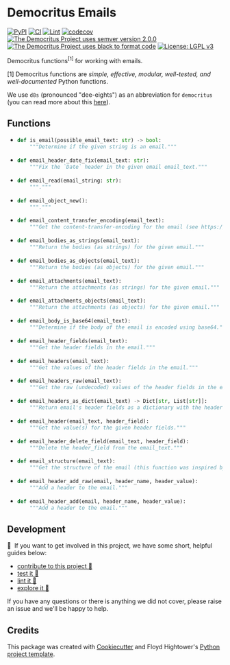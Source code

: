 # Democritus Emails

[![PyPI](https://img.shields.io/pypi/v/d8s-emails.svg)](https://pypi.python.org/pypi/d8s-emails)
[![CI](https://github.com/democritus-project/d8s-emails/workflows/CI/badge.svg)](https://github.com/democritus-project/d8s-emails/actions)
[![Lint](https://github.com/democritus-project/d8s-emails/workflows/Lint/badge.svg)](https://github.com/democritus-project/d8s-emails/actions)
[![codecov](https://codecov.io/gh/democritus-project/d8s-emails/branch/main/graph/badge.svg?token=V0WOIXRGMM)](https://codecov.io/gh/democritus-project/d8s-emails)
[![The Democritus Project uses semver version 2.0.0](https://img.shields.io/badge/-semver%20v2.0.0-22bfda)](https://semver.org/spec/v2.0.0.html)
[![The Democritus Project uses black to format code](https://img.shields.io/badge/code%20style-black-000000.svg)](https://github.com/psf/black)
[![License: LGPL v3](https://img.shields.io/badge/License-LGPL%20v3-blue.svg)](https://choosealicense.com/licenses/lgpl-3.0/)

Democritus functions<sup>[1]</sup> for working with emails.

[1] Democritus functions are <i>simple, effective, modular, well-tested, and well-documented</i> Python functions.

We use `d8s` (pronounced "dee-eights") as an abbreviation for `democritus` (you can read more about this [here](https://github.com/democritus-project/roadmap#what-is-d8s)).

## Functions

  - ```python
    def is_email(possible_email_text: str) -> bool:
        """Determine if the given string is an email."""
    ```
  - ```python
    def email_header_date_fix(email_text: str):
        """Fix the `Date` header in the given email email_text."""
    ```
  - ```python
    def email_read(email_string: str):
        """."""
    ```
  - ```python
    def email_object_new():
        """."""
    ```
  - ```python
    def email_content_transfer_encoding(email_text):
        """Get the content-transfer-encoding for the email (see https://www.w3.org/Protocols/rfc1341/5_Content-Transfer-Encoding.html)."""
    ```
  - ```python
    def email_bodies_as_strings(email_text):
        """Return the bodies (as strings) for the given email."""
    ```
  - ```python
    def email_bodies_as_objects(email_text):
        """Return the bodies (as objects) for the given email."""
    ```
  - ```python
    def email_attachments(email_text):
        """Return the attachments (as strings) for the given email."""
    ```
  - ```python
    def email_attachments_objects(email_text):
        """Return the attachments (as objects) for the given email."""
    ```
  - ```python
    def email_body_is_base64(email_text):
        """Determine if the body of the email is encoded using base64."""
    ```
  - ```python
    def email_header_fields(email_text):
        """Get the header fields in the email."""
    ```
  - ```python
    def email_headers(email_text):
        """Get the values of the header fields in the email."""
    ```
  - ```python
    def email_headers_raw(email_text):
        """Get the raw (undecoded) values of the header fields in the email."""
    ```
  - ```python
    def email_headers_as_dict(email_text) -> Dict[str, List[str]]:
        """Return email's header fields as a dictionary with the header field key as the dictionary's key and the header field value as the dictionary's value."""
    ```
  - ```python
    def email_header(email_text, header_field):
        """Get the value(s) for the given header fields."""
    ```
  - ```python
    def email_header_delete_field(email_text, header_field):
        """Delete the header_field from the email_text."""
    ```
  - ```python
    def email_structure(email_text):
        """Get the structure of the email (this function was inspired by the function here: https://github.com/python/cpython/blob/4993cc0a5b34dc91da2b41c50e33d809f0191355/Lib/email/iterators.py#L59 - which is described here: https://docs.python.org/3.5/library/email.iterators.html?highlight=_structure#email.iterators._structure)."""
    ```
  - ```python
    def email_header_add_raw(email, header_name, header_value):
        """Add a header to the email."""
    ```
  - ```python
    def email_header_add(email, header_name, header_value):
        """Add a header to the email."""
    ```

## Development

👋 &nbsp;If you want to get involved in this project, we have some short, helpful guides below:

- [contribute to this project 🥇][contributing]
- [test it 🧪][local-dev]
- [lint it 🧹][local-dev]
- [explore it 🔭][local-dev]

If you have any questions or there is anything we did not cover, please raise an issue and we'll be happy to help.

## Credits

This package was created with [Cookiecutter](https://github.com/audreyr/cookiecutter) and Floyd Hightower's [Python project template](https://github.com/fhightower-templates/python-project-template).

[contributing]: https://github.com/democritus-project/.github/blob/main/CONTRIBUTING.md#contributing-a-pr-
[local-dev]: https://github.com/democritus-project/.github/blob/main/CONTRIBUTING.md#local-development-
